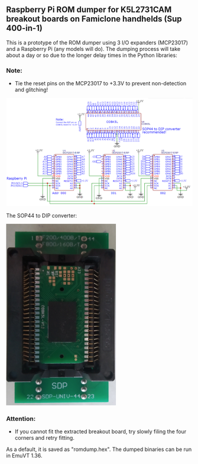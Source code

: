 ## Raspberry Pi ROM dumper for K5L2731CAM breakout boards on Famiclone handhelds (Sup 400-in-1)

This is a prototype of the ROM dumper using 3 I/O expanders (MCP23017) and a Raspberry Pi (any models will do). The dumping process will take about a day or so due to the longer delay times in the Python libraries:

### Note:
* Tie the reset pins on the MCP23017 to +3.3V to prevent non-detection and glitching!

![romdump_schematic](romdump_schematic.png)

The SOP44 to DIP converter:

![converter](romdump_converter.png)

### Attention:
* If you cannot fit the extracted breakout board, try slowly filing the four corners and retry fitting.

As a default, it is saved as "romdump.hex". The dumped binaries can be run in EmuVT 1.36.